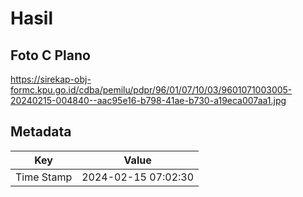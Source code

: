 # Hasil

## Foto C Plano

https://sirekap-obj-formc.kpu.go.id/cdba/pemilu/pdpr/96/01/07/10/03/9601071003005-20240215-004840--aac95e16-b798-41ae-b730-a19eca007aa1.jpg


## Metadata

| Key        | Value               |
| ---------- | ------------------- |
| Time Stamp | 2024-02-15 07:02:30 |



